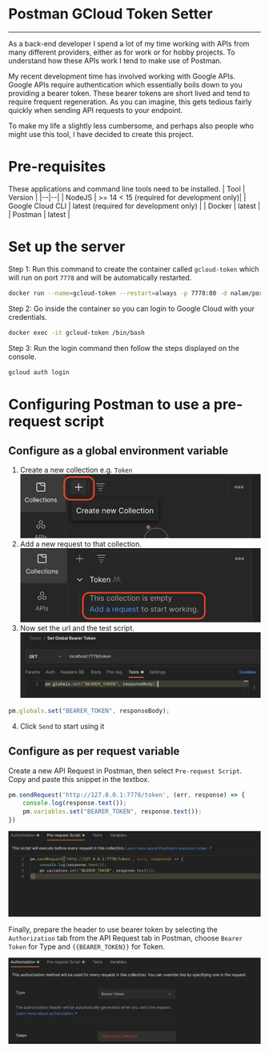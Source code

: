 
# Postman GCloud Token Setter

-----------------------

As a back-end developer I spend a lot of my time working with APIs from many different providers, either as for work or for hobby projects. To understand how these APIs work I tend to make use of Postman.

My recent development time has involved working with Google APIs. Google APIs require authentication which essentially boils down to you providing a bearer token. These bearer tokens are short lived and tend to require frequent regeneration. As you can imagine, this gets tedious fairly quickly when sending API requests to your endpoint.

To make my life a slightly less cumbersome, and perhaps also people who might use this tool, I have decided to create this project. 
  

# Pre-requisites

These applications and command line tools need to be installed.
| Tool | Version |
|--|--|
| NodeJS | >= 14 < 15 (required for development only)|
| Google Cloud CLI | latest (required for development only) |
| Docker | latest |
| Postman | latest |

# Set up the server

Step 1: Run this command to create the container called `gcloud-token` which will run on port `7778` and will be automatically restarted.
```bash
docker run --name=gcloud-token --restart=always -p 7778:80 -d nalam/postman-gcloud-token
```

Step 2: Go inside the container so you can login to Google Cloud with your credentials.
```bash
docker exec -it gcloud-token /bin/bash
```

Step 3: Run the login command then follow the steps displayed on the console.
```bash
gcloud auth login
```

# Configuring Postman to use a pre-request script
## Configure as a global environment variable
1. Create a new collection e.g. `Token`
![Setting bearer token](./images/collection.png)
2. Add a new request to that collection.
![Setting bearer token](./images/request.png)
3. Now set the url and the test script.
![Setting bearer token](./images/test-script.png)
```javascript
pm.globals.set("BEARER_TOKEN", responseBody);
```
4. Click `Send` to start using it

## Configure as per request variable
Create a new API Request in Postman, then select `Pre-request Script`. Copy and paste this snippet in the textbox. 

```javascript
pm.sendRequest('http://127.0.0.1:7778/token', (err, response) => {
    console.log(response.text());
    pm.variables.set("BEARER_TOKEN", response.text());
})
```
![Setting bearer token](./images/script.png)


Finally, prepare the header to use bearer token by selecting the `Authorization` tab from the API Request tab in Postman, choose `Bearer Token` for Type and `{{BEARER_TOKEN}}` for Token.

![Setting bearer token](./images/token.png)
